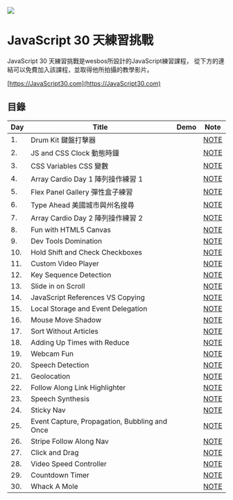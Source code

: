![](https://javascript30.com/images/JS3-social-share.png)

# JavaScript 30 天練習挑戰

JavaScript 30 天練習挑戰是wesbos所設計的JavaScript練習課程，
從下方的連結可以免費加入該課程，並取得他所拍攝的教學影片。

[https://JavaScript30.com](https://JavaScript30.com)

## 目錄

|Day|Title|Demo|Note|
|---|-----|----|--------|
|1.|Drum Kit 鍵盤打擊器||[NOTE](https://github.com/dh-46/JavaScript30_dh46.tw/tree/master/01%20-%20JavaScript%20Drum%20Kit)|
|2.|JS and CSS Clock 動態時鐘||[NOTE](https://github.com/dh-46/JavaScript30_dh46.tw/tree/master/02%20-%20JS%20and%20CSS%20Clock)|
|3.|CSS Variables CSS 變數||[NOTE](https://github.com/dh-46/JavaScript30_dh46.tw/tree/master/03%20-%20CSS%20Variables)|
|4.|Array Cardio Day 1 陣列操作練習 1||[NOTE](https://github.com/dh-46/JavaScript30_dh46.tw/tree/master/04%20-%20Array%20Cardio%20Day%201)|
|5.|Flex Panel Gallery 彈性盒子練習||[NOTE](https://github.com/dh-46/JavaScript30_dh46.tw/tree/master/05%20-%20Flex%20Panel%20Gallery)|
|6.|Type Ahead 美國城市與州名搜尋||[NOTE](https://github.com/dh-46/JavaScript30_dh46.tw/tree/master/06%20-%20Type%20Ahead)|
|7.|Array Cardio Day 2 陣列操作練習 2||[NOTE](https://github.com/dh-46/JavaScript30_dh46.tw/tree/master/07%20-%20Array%20Cardio%20Day%202)|
|8.|Fun with HTML5 Canvas||[NOTE](https://github.com/dh-46/JavaScript30_dh46.tw/tree/master/08%20-%20Fun%20with%20HTML5%20Canvas)|
|9.|Dev Tools Domination||[NOTE](https://github.com/dh-46/JavaScript30_dh46.tw/tree/master/09%20-%20Dev%20Tools%20Domination)|
|10.|Hold Shift and Check Checkboxes||[NOTE](https://github.com/dh-46/JavaScript30_dh46.tw/tree/master/10%20-%20Hold%20Shift%20and%20Check%20Checkboxes)|
|11.|Custom Video Player||[NOTE](https://github.com/dh-46/JavaScript30_dh46.tw/tree/master/11%20-%20Custom%20Video%20Player)|
|12.|Key Sequence Detection||[NOTE](https://github.com/dh-46/JavaScript30_dh46.tw/tree/master/12%20-%20Key%20Sequence%20Detection)|
|13.|Slide in on Scroll||[NOTE](https://github.com/dh-46/JavaScript30_dh46.tw/tree/master/13%20-%20Slide%20in%20on%20Scroll)|
|14.|JavaScript References VS Copying||[NOTE](https://github.com/dh-46/JavaScript30_dh46.tw/tree/master/14%20-%20JavaScript%20References%20VS%20Copying)|
|15.|Local Storage and Event Delegation||[NOTE](https://github.com/dh-46/JavaScript30_dh46.tw/tree/master/15%20-%20LocalStorage)|
|16.|Mouse Move Shadow||[NOTE](https://github.com/dh-46/JavaScript30_dh46.tw/tree/master/16%20-%20Mouse%20Move%20Shadow)|
|17.|Sort Without Articles||[NOTE](https://github.com/dh-46/JavaScript30_dh46.tw/tree/master/17%20-%20Sort%20Without%20Articles)|
|18.|Adding Up Times with Reduce||[NOTE](https://github.com/dh-46/JavaScript30_dh46.tw/tree/master/18%20-%20Adding%20Up%20Times%20with%20Reduce)|
|19.|Webcam Fun||[NOTE](https://github.com/dh-46/JavaScript30_dh46.tw/tree/master/19%20-%20Webcam%20Fun)|
|20.|Speech Detection||[NOTE](https://github.com/dh-46/JavaScript30_dh46.tw/tree/master/20%20-%20Speech%20Detection)|
|21.|Geolocation||[NOTE](https://github.com/dh-46/JavaScript30_dh46.tw/tree/master/21%20-%20Geolocation)|
|22.|Follow Along Link Highlighter||[NOTE](https://github.com/dh-46/JavaScript30_dh46.tw/tree/master/22%20-%20Follow%20Along%20Link%20Highlighter)|
|23.|Speech Synthesis||[NOTE](https://github.com/dh-46/JavaScript30_dh46.tw/tree/master/23%20-%20Speech%20Synthesis)|
|24.|Sticky Nav||[NOTE](https://github.com/dh-46/JavaScript30_dh46.tw/tree/master/24%20-%20Sticky%20Nav)|
|25.|Event Capture, Propagation, Bubbling and Once||[NOTE](https://github.com/dh-46/JavaScript30_dh46.tw/tree/master/25%20-%20Event%20Capture%2C%20Propagation%2C%20Bubbling%20and%20Once)|
|26.|Stripe Follow Along Nav||[NOTE](https://github.com/dh-46/JavaScript30_dh46.tw/tree/master/26%20-%20Stripe%20Follow%20Along%20Nav)|
|27.|Click and Drag||[NOTE](https://github.com/dh-46/JavaScript30_dh46.tw/tree/master/27%20-%20Click%20and%20Drag)|
|28.|Video Speed Controller||[NOTE](https://github.com/dh-46/JavaScript30_dh46.tw/tree/master/28%20-%20Video%20Speed%20Controller)|
|29.|Countdown Timer||[NOTE](https://github.com/dh-46/JavaScript30_dh46.tw/tree/master/29%20-%20Countdown%20Timer)|
|30.|Whack A Mole||[NOTE](https://github.com/dh-46/JavaScript30_dh46.tw/tree/master/30%20-%20Whack%20A%20Mole)|
